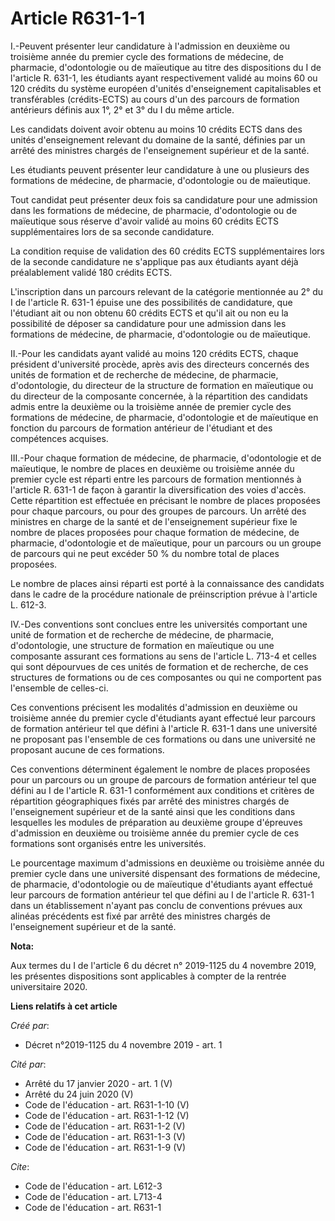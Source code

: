 # Article R631-1-1

I.-Peuvent présenter leur candidature à l'admission en deuxième ou troisième année du premier cycle des formations de
médecine, de pharmacie, d'odontologie ou de maïeutique au titre des dispositions du I de l'article R. 631-1, les étudiants
ayant respectivement validé au moins 60 ou 120 crédits du système européen d'unités d'enseignement capitalisables et
transférables (crédits-ECTS) au cours d'un des parcours de formation antérieurs définis aux 1°, 2° et 3° du I du même
article. 

Les candidats doivent avoir obtenu au moins 10 crédits ECTS dans des unités d'enseignement relevant du domaine de la santé,
définies par un arrêté des ministres chargés de l'enseignement supérieur et de la santé. 

Les étudiants peuvent présenter leur candidature à une ou plusieurs des formations de médecine, de pharmacie, d'odontologie
ou de maïeutique. 

Tout candidat peut présenter deux fois sa candidature pour une admission dans les formations de médecine, de pharmacie,
d'odontologie ou de maïeutique sous réserve d'avoir validé au moins 60 crédits ECTS supplémentaires lors de sa seconde
candidature. 

La condition requise de validation des 60 crédits ECTS supplémentaires lors de la seconde candidature ne s'applique pas aux
étudiants ayant déjà préalablement validé 180 crédits ECTS. 

L'inscription dans un parcours relevant de la catégorie mentionnée au 2° du I de l'article R. 631-1 épuise une des
possibilités de candidature, que l'étudiant ait ou non obtenu 60 crédits ECTS et qu'il ait ou non eu la possibilité de
déposer sa candidature pour une admission dans les formations de médecine, de pharmacie, d'odontologie ou de maïeutique. 

II.-Pour les candidats ayant validé au moins 120 crédits ECTS, chaque président d'université procède, après avis des
directeurs concernés des unités de formation et de recherche de médecine, de pharmacie, d'odontologie, du directeur de la
structure de formation en maïeutique ou du directeur de la composante concernée, à la répartition des candidats admis entre
la deuxième ou la troisième année de premier cycle des formations de médecine, de pharmacie, d'odontologie et de maïeutique
en fonction du parcours de formation antérieur de l'étudiant et des compétences acquises. 

III.-Pour chaque formation de médecine, de pharmacie, d'odontologie et de maïeutique, le nombre de places en deuxième ou
troisième année du premier cycle est réparti entre les parcours de formation mentionnés à l'article R. 631-1 de façon à
garantir la diversification des voies d'accès. Cette répartition est effectuée en précisant le nombre de places proposées
pour chaque parcours, ou pour des groupes de parcours. Un arrêté des ministres en charge de la santé et de l'enseignement
supérieur fixe le nombre de places proposées pour chaque formation de médecine, de pharmacie, d'odontologie et de maïeutique,
pour un parcours ou un groupe de parcours qui ne peut excéder 50 % du nombre total de places proposées. 

Le nombre de places ainsi réparti est porté à la connaissance des candidats dans le cadre de la procédure nationale de
préinscription prévue à l'article L. 612-3. 

IV.-Des conventions sont conclues entre les universités comportant une unité de formation et de recherche de médecine, de
pharmacie, d'odontologie, une structure de formation en maïeutique ou une composante assurant ces formations au sens de
l'article L. 713-4 et celles qui sont dépourvues de ces unités de formation et de recherche, de ces structures de formations
ou de ces composantes ou qui ne comportent pas l'ensemble de celles-ci. 

Ces conventions précisent les modalités d'admission en deuxième ou troisième année du premier cycle d'étudiants ayant
effectué leur parcours de formation antérieur tel que défini à l'article R. 631-1 dans une université ne proposant pas
l'ensemble de ces formations ou dans une université ne proposant aucune de ces formations. 

Ces conventions déterminent également le nombre de places proposées pour un parcours ou un groupe de parcours de formation
antérieur tel que défini au I de l'article R. 631-1 conformément aux conditions et critères de répartition géographiques
fixés par arrêté des ministres chargés de l'enseignement supérieur et de la santé ainsi que les conditions dans lesquelles
les modules de préparation au deuxième groupe d'épreuves d'admission en deuxième ou troisième année du premier cycle de ces
formations sont organisés entre les universités. 

Le pourcentage maximum d'admissions en deuxième ou troisième année du premier cycle dans une université dispensant des
formations de médecine, de pharmacie, d'odontologie ou de maïeutique d'étudiants ayant effectué leur parcours de formation
antérieur tel que défini au I de l'article R. 631-1 dans un établissement n'ayant pas conclu de conventions prévues aux
alinéas précédents est fixé par arrêté des ministres chargés de l'enseignement supérieur et de la santé.

**Nota:**

Aux termes du I de l'article 6 du décret n° 2019-1125 du 4 novembre 2019, les présentes dispositions sont applicables à
compter de la rentrée universitaire 2020.

**Liens relatifs à cet article**

_Créé par_:

  - Décret n°2019-1125 du 4 novembre 2019 - art. 1

_Cité par_:

  - Arrêté du 17 janvier 2020 - art. 1 (V)
  - Arrêté du 24 juin 2020 (V)
  - Code de l'éducation - art. R631-1-10 (V)
  - Code de l'éducation - art. R631-1-12 (V)
  - Code de l'éducation - art. R631-1-2 (V)
  - Code de l'éducation - art. R631-1-3 (V)
  - Code de l'éducation - art. R631-1-9 (V)

_Cite_:

  - Code de l'éducation - art. L612-3
  - Code de l'éducation - art. L713-4
  - Code de l'éducation - art. R631-1
